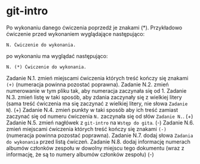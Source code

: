 # git-intro

Po wykonaniu danego ćwiczenia poprzedź je znakami (*).
Przykładowo ćwiczenie przed wykonaniem wyglądające następująco:
```
N. Ćwiczenie do wykonania.
```
po wykonaniu ma wyglądać następująco:
```
N. (*) Ćwiczenie do wykonania.
```

Zadanie N.1. zmień miejscami ćwiczenia których treść kończy się znakami `(+)` (numeracja powinna pozostać poprawna).
Zadanie N.2. zmień numerowanie w tym pliku tak, aby numeracja zaczynała się od 1.
Zadanie N.3. zmień listę w taki sposób, aby zdania zaczynały się z wielkiej litery (sama treść ćwiczenia ma się zaczynać z wielkiej litery, nie słowa `Zadanie N`). (+)
Zadanie N.4. zmień punkty w taki sposób aby ich treść zamiast zaczynać się od numeru ćwiczenia `N.` zaczynała się od słów `Zadanie N.`. (+)
Zadanie N.5. zmień nagłówek z `git-intro` na `Wstęp do gita`. (-)
Zadanie N.6. zmień miejscami ćwiczenia których treść kończy się znakami `(-)` (numeracja powinna pozostać poprawna).
Zadanie N.7. dodaj słowa `Zadania do wykonania` przed listą ćwiczeń.
Zadanie N.8. dodaj informację numerach albumów członków zespołu w dowolny miejscu tego dokumentu (wraz z informację, że są to numery albumów członków zespołu) (-)
